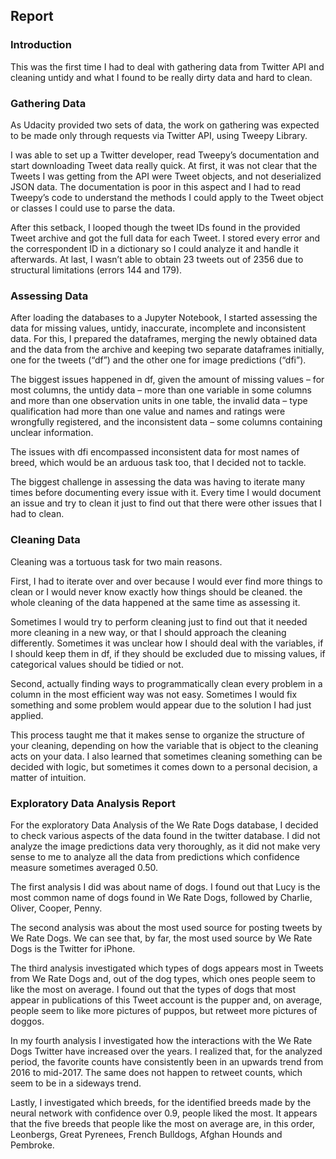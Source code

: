 ## Report

### Introduction

This was the first time I had to deal with gathering data from Twitter API and cleaning untidy and what I found to be really dirty data and hard to clean. 

### Gathering Data

As Udacity provided two sets of data, the work on gathering was expected to be made only through requests via Twitter API, using Tweepy Library.

I was able to set up a Twitter developer, read Tweepy’s documentation and start downloading Tweet data really quick. At first, it was not clear that the Tweets I was getting from the API were Tweet objects, and not deserialized JSON data. The documentation is poor in this aspect and I had to read Tweepy’s code to understand the methods I could apply to the Tweet object or classes I could use to parse the data.

After this setback, I looped though the tweet IDs found in the provided Tweet archive and got the full data for each Tweet. I stored every error and the correspondent ID in a dictionary so I could analyze it and handle it afterwards. At last, I wasn’t able to obtain 23 tweets out of 2356 due to structural limitations (errors 144 and 179).

### Assessing Data

After loading the databases to a Jupyter Notebook, I started assessing the data for missing values, untidy, inaccurate, incomplete and inconsistent data. For this, I prepared the dataframes, merging the newly obtained data and the data from the archive and keeping two separate dataframes initially, one for the tweets (“df”) and the other one for image predictions (“dfi”).

The biggest issues happened in df, given the amount of missing values – for most columns, the untidy data – more than one variable in some columns and more than one observation units in one table, the invalid data – type qualification had more than one value and names and ratings were wrongfully registered, and the inconsistent data – some columns containing unclear information.

The issues with dfi encompassed inconsistent data for most names of breed, which would be an arduous task too, that I decided not to tackle.

The biggest challenge in assessing the data was having to iterate many times before documenting every issue with it. Every time I would document an issue and try to clean it just to find out that there were other issues that I had to clean.

### Cleaning Data

Cleaning was a tortuous task for two main reasons. 

First, I had to iterate over and over because I would ever find more things to clean or I would never know exactly how things should be cleaned. the whole cleaning of the data happened at the same time as assessing it. 

Sometimes I would try to perform cleaning just to find out that it needed more cleaning in a new way, or that I should approach the cleaning differently. Sometimes it was unclear how I should deal with the variables, if I should keep them in df, if they should be excluded due to missing values, if categorical values should be tidied or not. 

Second, actually finding ways to programmatically clean every problem in a column in the most efficient way was not easy. Sometimes I would fix something and some problem would appear due to the solution I had just applied.
 
This process taught me that it makes sense to organize the structure of your cleaning, depending on how the variable that is object to the cleaning acts on your data. I also learned that sometimes cleaning something can be decided with logic, but sometimes it comes down to a personal decision, a matter of intuition.

### Exploratory Data Analysis Report

For the exploratory Data Analysis of the We Rate Dogs database, I decided to check various aspects of the data found in the twitter database. I did not analyze the image predictions data very thoroughly, as it did not make very sense to me to analyze all the data from predictions which confidence measure sometimes averaged 0.50.

The first analysis I did was about name of dogs. I found out that Lucy is the most common name of dogs found in We Rate Dogs, followed by Charlie, Oliver, Cooper, Penny.

The second analysis was about the most used source for posting tweets by We Rate Dogs. We can see that, by far, the most used source by We Rate Dogs is the Twitter for iPhone.

The third analysis investigated which types of dogs appears most in Tweets from We Rate Dogs and, out of the dog types, which ones people seem to like the most on average. I found out that the types of dogs that most appear in publications of this Tweet account is the pupper and, on average, people seem to like more pictures of puppos, but retweet more pictures of doggos.

In my fourth analysis I investigated how the interactions with the We Rate Dogs Twitter have increased over the years. I realized that, for the analyzed period, the favorite counts have consistently been in an upwards trend from 2016 to mid-2017. The same does not happen to retweet counts, which seem to be in a sideways trend.

Lastly, I investigated which breeds, for the identified breeds made by the neural network with confidence over 0.9, people liked the most. It appears that the five breeds that people like the most on average are, in this order, Leonbergs, Great Pyrenees, French Bulldogs, Afghan Hounds and Pembroke.
